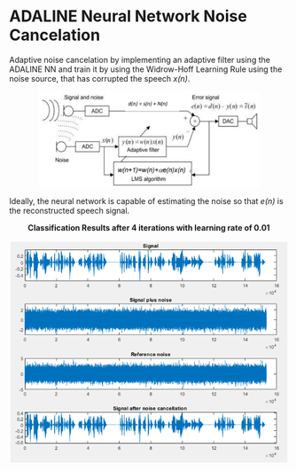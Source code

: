 # ADALINE Neural Network Noise Cancelation

Adaptive noise cancelation by implementing an adaptive filter using the ADALINE NN and train it by using the Widrow-Hoff Learning Rule using the noise source, that has corrupted the speech *x(n)*.

<p align="center">
    <img width="400" src="https://github.com/joscarvalho/AdalineNN/blob/main/Img/Overview.png?raw=true" alt="Overview"/>
</p>

Ideally, the neural network is capable of estimating the noise so that *e(n)* is the reconstructed speech signal.

<p align="center">
    <b>Classification Results after 4 iterations with learning rate of 0.01 </b><br>
    <br>
    <img width="500" src="https://github.com/joscarvalho/AdalineNN/blob/main/Img/Results.png?raw=true" alt="Classification Results"/>
</p>
